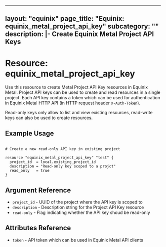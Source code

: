 ---
layout: "equinix"
page_title: "Equinix: equinix_metal_project_api_key"
subcategory: ""
description: |-
  Create Equinix Metal Project API Keys
  ---

# Resource: equinix_metal_project_api_key

Use this resource to create Metal Project API Key resources in Equinix Metal. Project API keys can be used to create and read resources in a single project. Each API key contains a token which can be used for authentication in Equinix Metal HTTP API (in HTTP request header `X-Auth-Token`).


Read-only keys only allow to list and view existing resources, read-write keys can also be used to create resources.


## Example Usage

```hcl

# Create a new read-only API key in existing project

resource "equinix_metal_project_api_key" "test" {
  project_id  = local.existing_project_id
  description = "Read-only key scoped to a projct"
  read_only   = true
}
```

## Argument Reference

* `project_id` - UUID of the project where the API key is scoped to
* `description` - Description string for the Project API Key resource
* `read-only` - Flag indicating whether the API key shoud be read-only

## Attributes Reference

* `token` - API token which can be used in Equinix Metal API clients
